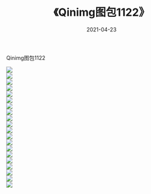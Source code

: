 ﻿---
layout: post
title:  《Qinimg图包1122》
date:   2021-04-23
img: http://imgx.orgx.ga/Qinimg图包/Qinimg图包1122/000.jpg
categories: [美女, 清纯, 唯美]
---

Qinimg图包1122

 ![](http://imgx.orgx.ga/Qinimg图包/Qinimg图包1122/001.jpg) <br>![](http://imgx.orgx.ga/Qinimg图包/Qinimg图包1122/002.jpg) <br>![](http://imgx.orgx.ga/Qinimg图包/Qinimg图包1122/003.jpg) <br>![](http://imgx.orgx.ga/Qinimg图包/Qinimg图包1122/004.jpg) <br>![](http://imgx.orgx.ga/Qinimg图包/Qinimg图包1122/005.jpg) <br>![](http://imgx.orgx.ga/Qinimg图包/Qinimg图包1122/006.jpg) <br>![](http://imgx.orgx.ga/Qinimg图包/Qinimg图包1122/007.jpg) <br>![](http://imgx.orgx.ga/Qinimg图包/Qinimg图包1122/008.jpg) <br>![](http://imgx.orgx.ga/Qinimg图包/Qinimg图包1122/009.jpg) <br>![](http://imgx.orgx.ga/Qinimg图包/Qinimg图包1122/010.jpg) <br>![](http://imgx.orgx.ga/Qinimg图包/Qinimg图包1122/011.jpg) <br>![](http://imgx.orgx.ga/Qinimg图包/Qinimg图包1122/012.jpg) <br>![](http://imgx.orgx.ga/Qinimg图包/Qinimg图包1122/013.jpg) <br>![](http://imgx.orgx.ga/Qinimg图包/Qinimg图包1122/014.jpg) <br>![](http://imgx.orgx.ga/Qinimg图包/Qinimg图包1122/015.jpg) <br>![](http://imgx.orgx.ga/Qinimg图包/Qinimg图包1122/016.jpg) <br>![](http://imgx.orgx.ga/Qinimg图包/Qinimg图包1122/017.jpg) <br>![](http://imgx.orgx.ga/Qinimg图包/Qinimg图包1122/018.jpg) <br>![](http://imgx.orgx.ga/Qinimg图包/Qinimg图包1122/019.jpg) <br>![](http://imgx.orgx.ga/Qinimg图包/Qinimg图包1122/020.jpg) <br>